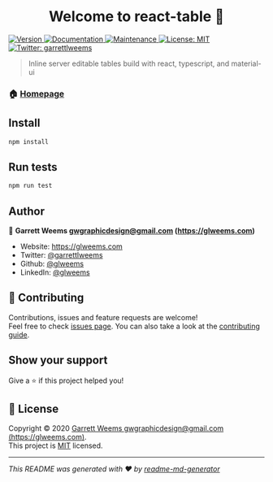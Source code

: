 <h1 align="center">Welcome to react-table 👋</h1>
<p>
  <a href="https://www.npmjs.com/package/react-table" target="_blank">
    <img alt="Version" src="https://img.shields.io/npm/v/react-table.svg">
  </a>
  <a href="https://github.com/glweems/react-table#readme" target="_blank">
    <img alt="Documentation" src="https://img.shields.io/badge/documentation-yes-brightgreen.svg" />
  </a>
  <a href="https://github.com/glweems/react-table/graphs/commit-activity" target="_blank">
    <img alt="Maintenance" src="https://img.shields.io/badge/Maintained%3F-yes-green.svg" />
  </a>
  <a href="https://github.com/glweems/react-table/blob/master/LICENSE" target="_blank">
    <img alt="License: MIT" src="https://img.shields.io/github/license/glweems/react-table" />
  </a>
  <a href="https://twitter.com/garrettlweems" target="_blank">
    <img alt="Twitter: garrettlweems" src="https://img.shields.io/twitter/follow/garrettlweems.svg?style=social" />
  </a>
</p>

> Inline server editable tables build with react, typescript, and material-ui

### 🏠 [Homepage](https://github.com/glweems/react-table#readme)

## Install

```sh
npm install
```

## Run tests

```sh
npm run test
```

## Author

👤 **Garrett Weems <gwgraphicdesign@gmail.com> (https://glweems.com)**

* Website: https://glweems.com
* Twitter: [@garrettlweems](https://twitter.com/garrettlweems)
* Github: [@glweems](https://github.com/glweems)
* LinkedIn: [@glweems](https://linkedin.com/in/glweems)

## 🤝 Contributing

Contributions, issues and feature requests are welcome!<br />Feel free to check [issues page](https://github.com/glweems/react-table/issues). You can also take a look at the [contributing guide](https://github.com/glweems/react-table/blob/master/CONTRIBUTING.md).

## Show your support

Give a ⭐️ if this project helped you!

## 📝 License

Copyright © 2020 [Garrett Weems <gwgraphicdesign@gmail.com> (https://glweems.com)](https://github.com/glweems).<br />
This project is [MIT](https://github.com/glweems/react-table/blob/master/LICENSE) licensed.

***
_This README was generated with ❤️ by [readme-md-generator](https://github.com/kefranabg/readme-md-generator)_
